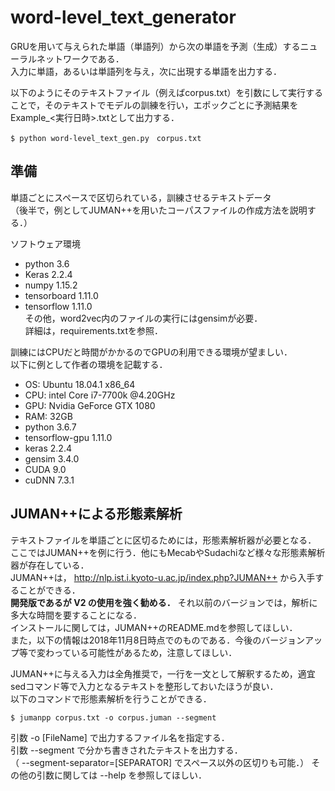 # word-level_text_generator

GRUを用いて与えられた単語（単語列）から次の単語を予測（生成）するニューラルネットワークである．  
入力に単語，あるいは単語列を与え，次に出現する単語を出力する．  

以下のようにそのテキストファイル（例えばcorpus.txt）を引数にして実行することで，そのテキストでモデルの訓練を行い，エポックごとに予測結果をExample_<実行日時>.txtとして出力する．  
```
$ python word-level_text_gen.py　corpus.txt
```



## 準備

単語ごとにスペースで区切られている，訓練させるテキストデータ  
（後半で，例としてJUMAN++を用いたコーパスファイルの作成方法を説明する．）  

ソフトウェア環境  
* python 3.6  
* Keras 2.2.4  
* numpy 1.15.2  
* tensorboard 1.11.0  
* tensorflow 1.11.0  
その他，word2vec内のファイルの実行にはgensimが必要．  
詳細は，requirements.txtを参照．   



訓練にはCPUだと時間がかかるのでGPUの利用できる環境が望ましい．  
以下に例として作者の環境を記載する．  
 * OS: Ubuntu 18.04.1 x86\_64  
 * CPU: intel Core i7-7700k @4.20GHz  
 * GPU: Nvidia GeForce GTX 1080  
 * RAM: 32GB  
 * python 3.6.7  
 * tensorflow-gpu 1.11.0  
 * keras 2.2.4  
 * gensim 3.4.0  
 * CUDA 9.0  
 * cuDNN 7.3.1  


## JUMAN++による形態素解析
テキストファイルを単語ごとに区切るためには，形態素解析器が必要となる．  
ここではJUMAN++を例に行う．他にもMecabやSudachiなど様々な形態素解析器が存在している．  
JUMAN++は， http://nlp.ist.i.kyoto-u.ac.jp/index.php?JUMAN++ から入手することができる．  
__開発版であるが V2 の使用を強く勧める．__ それ以前のバージョンでは，解析に多大な時間を要することになる．  
インストールに関しては，JUMAN++のREADME.mdを参照してほしい．  
また，以下の情報は2018年11月8日時点でのものである．今後のバージョンアップ等で変わっている可能性があるため，注意してほしい．  



JUMAN++に与える入力は全角推奨で，一行を一文として解釈するため，適宜sedコマンド等で入力となるテキストを整形しておいたほうが良い．  
以下のコマンドで形態素解析を行うことができる．
```
$ jumanpp corpus.txt -o corpus.juman --segment
```
引数 -o  \[FileName\] で出力するファイル名を指定する．  
引数 --segment で分かち書きされたテキストを出力する．  
（ --segment-separator=\[SEPARATOR\] でスペース以外の区切りも可能．）
その他の引数に関しては --help を参照してほしい．



